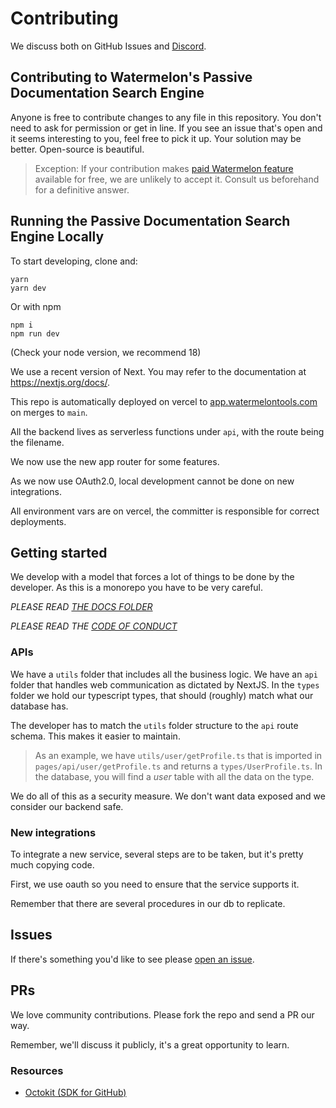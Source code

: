 # Contributing

We discuss both on GitHub Issues and [Discord](discord.gg/H4AE6b9442).

## Contributing to Watermelon's Passive Documentation Search Engine

Anyone is free to contribute changes to any file in this repository. You don't need to ask for permission or get in line. If you see an issue that's open and it seems interesting to you, feel free to pick it up. Your solution may be better. Open-source is beautiful.

> Exception: If your contribution makes [paid Watermelon feature](https://watermelontools.com/pricing/) available for free, we are unlikely to accept it. Consult us beforehand for a definitive answer.

## Running the Passive Documentation Search Engine Locally

To start developing, clone and:

```
yarn
yarn dev
```

Or with npm

```
npm i
npm run dev
```

(Check your node version, we recommend 18)

We use a recent version of Next. You may refer to the documentation at https://nextjs.org/docs/.

This repo is automatically deployed on vercel to [app.watermelontools.com](app.watermelontools.com) on merges to `main`.

All the backend lives as serverless functions under `api`, with the route being the filename.

We now use the new app router for some features.

As we now use OAuth2.0, local development cannot be done on new integrations.

All environment vars are on vercel, the committer is responsible for correct deployments.

## Getting started

We develop with a model that forces a lot of things to be done by the developer. As this is a monorepo you have to be very careful.

_PLEASE READ [THE DOCS FOLDER](/docs/)_

_PLEASE READ THE [CODE OF CONDUCT](CODE_OF_CONDUCT.md)_

### APIs

We have a `utils` folder that includes all the business logic. We have an `api` folder that handles web communication as dictated by NextJS. In the `types` folder we hold our typescript types, that should (roughly) match what our database has.

The developer has to match the `utils` folder structure to the `api` route schema. This makes it easier to maintain.

> As an example, we have `utils/user/getProfile.ts` that is imported in `pages/api/user/getProfile.ts` and returns a `types/UserProfile.ts`. In the database, you will find a _user_ table with all the data on the type.

We do all of this as a security measure. We don't want data exposed and we consider our backend safe.

### New integrations

To integrate a new service, several steps are to be taken, but it's pretty much copying code.

First, we use oauth so you need to ensure that the service supports it.

Remember that there are several procedures in our db to replicate.

## Issues

If there's something you'd like to see please [open an issue](https://github.com/watermelontools/watermelon/issues/new).

## PRs

We love community contributions. Please fork the repo and send a PR our way.

Remember, we'll discuss it publicly, it's a great opportunity to learn.

### Resources

- [Octokit (SDK for GitHub)](https://octokit.github.io/)
